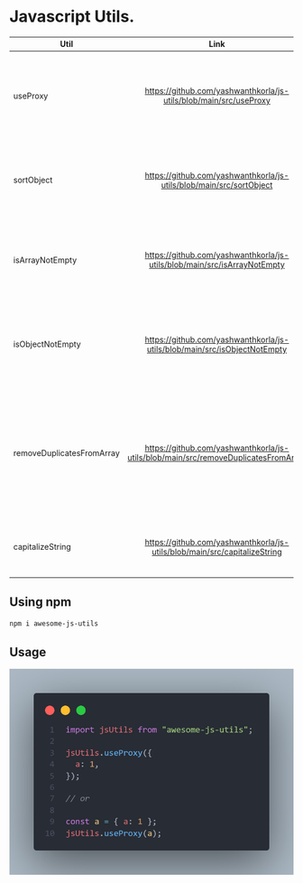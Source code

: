 # Javascript Utils.

| Util          | Link  | description |
| ------------- |:-------------:|:-------------:|
| useProxy     | https://github.com/yashwanthkorla/js-utils/blob/main/src/useProxy | Used to replace undefined with some value when the key is not present in the object
| sortObject | https://github.com/yashwanthkorla/js-utils/blob/main/src/sortObject | used to sort out the object by key and value either ascending or descending.
| isArrayNotEmpty | https://github.com/yashwanthkorla/js-utils/blob/main/src/isArrayNotEmpty | util to check whether the variable passed is valid array and has some length
| isObjectNotEmpty | https://github.com/yashwanthkorla/js-utils/blob/main/src/isObjectNotEmpty | util to check whether the variable passed is valid object and has some properties in it.
| removeDuplicatesFromArray | https://github.com/yashwanthkorla/js-utils/blob/main/src/removeDuplicatesFromArray | util to remove duplicates from array. Array can be of any time either only one data type or it can be array of many data types.
| capitalizeString | https://github.com/yashwanthkorla/js-utils/blob/main/src/capitalizeString | Capitalize the first character of the word or words in a sentence.

## Using npm

````bash
npm i awesome-js-utils
````

## Usage

![using js utils](./assets/Images/jsUtils.png)